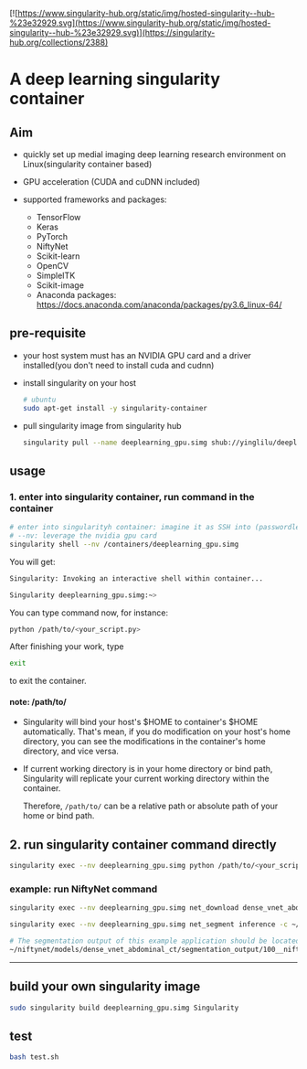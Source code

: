 
[![https://www.singularity-hub.org/static/img/hosted-singularity--hub-%23e32929.svg](https://www.singularity-hub.org/static/img/hosted-singularity--hub-%23e32929.svg)](https://singularity-hub.org/collections/2388)


# A deep learning singularity container

## Aim

- quickly set up medial imaging deep learning research environment on Linux(singularity container based)
- GPU acceleration (CUDA and cuDNN included)
- supported frameworks and packages:

    - TensorFlow
    - Keras
    - PyTorch
    - NiftyNet
    - Scikit-learn
    - OpenCV
    - SimpleITK
    - Scikit-image
    - Anaconda packages: https://docs.anaconda.com/anaconda/packages/py3.6_linux-64/


## pre-requisite

- your host system must has an NVIDIA GPU card and a driver installed(you don't need to install cuda and cudnn)

- install singularity on your host

    ```bash
    # ubuntu
    sudo apt-get install -y singularity-container
    ```

- pull singularity image from singularity hub

    ```bash
    singularity pull --name deeplearning_gpu.simg shub://yinglilu/deeplearning_gpu_singularity
    ```

## usage

### 1. enter into singularity container, run command in the container

```bash
# enter into singularityh container: imagine it as SSH into (passwordless) another machine
# --nv: leverage the nvidia gpu card
singularity shell --nv /containers/deeplearning_gpu.simg
```

You will get:

```bash
Singularity: Invoking an interactive shell within container...

Singularity deeplearning_gpu.simg:~>
```

You can type command now, for instance:

```bash
python /path/to/<your_script.py>
```

After finishing your work, type

```bash
exit
```

to exit the container.

#### note: /path/to/

- Singularity will bind your host's $HOME to container's $HOME automatically. That's mean, if you do modification on your host's home directory, you can see the modifications in the container's home directory, and vice versa.

- If current working directory is in your home directory or bind path, Singularity will replicate your current working directory within the container.

    Therefore, `/path/to/` can be a relative path or absolute path of your home or bind path.

## 2. run singularity container command directly

```bash
singularity exec --nv deeplearning_gpu.simg python /path/to/<your_script.py>
```

### example: run NiftyNet command

```bash
singularity exec --nv deeplearning_gpu.simg net_download dense_vnet_abdominal_ct_model_zoo

singularity exec --nv deeplearning_gpu.simg net_segment inference -c ~/niftynet/extensions/dense_vnet_abdominal_ct/config.ini

# The segmentation output of this example application should be located at
~/niftynet/models/dense_vnet_abdominal_ct/segmentation_output/100__niftynet_out.nii.gz
```

---
## build your own singularity image

```bash
sudo singularity build deeplearning_gpu.simg Singularity
```

## test 

```bash
bash test.sh
```
